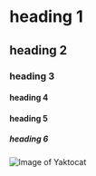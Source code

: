 # heading 1
## heading 2
### heading 3
#### heading 4
#### heading 5
##### heading 6


![Image of Yaktocat](https://octodex.github.com/images/yaktocat.png)

